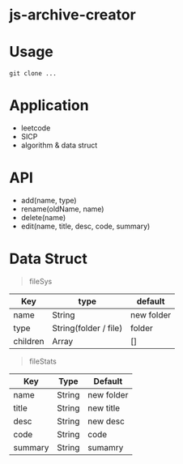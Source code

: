 # js-archive-creator
# Usage

```
git clone ...
```

# Application

* leetcode
* SICP
* algorithm & data struct

# API

* add(name, type)
* rename(oldName, name)
* delete(name)
* edit(name, title, desc, code, summary)

# Data Struct

> fileSys

| Key | type | default |
| --- | --- | --- |
| name | String | new folder |
| type | String(folder / file) | folder |
| children | Array | [] |

> fileStats

| Key | Type | Default |
| --- | --- | --- |
| name | String | new folder |
| title | String | new title |
| desc | String | new desc |
| code | String | code |
| summary | String | sumamry |

